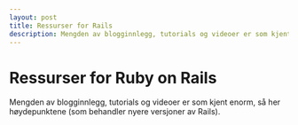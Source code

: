 ```yaml
---
layout: post
title: Ressurser for Rails
description: Mengden av blogginnlegg, tutorials og videoer er som kjent enorm, så her høydepunktene.
---
```


# Ressurser for Ruby on Rails

Mengden av blogginnlegg, tutorials og videoer er som kjent enorm, så her høydepunktene (som behandler nyere versjoner av Rails).
